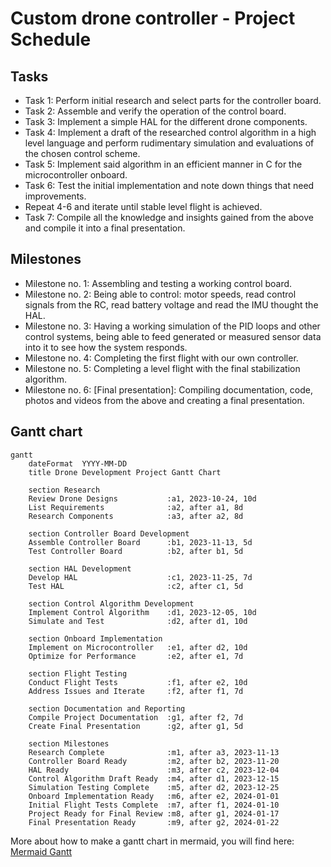 # Custom drone controller - Project Schedule

## Tasks
 - Task 1: Perform initial research and select parts for the controller board.
 - Task 2: Assemble and verify the operation of the control board.
 - Task 3: Implement a simple HAL for the different drone components.
 - Task 4: Implement a draft of the researched control algorithm in a high level language and perform rudimentary simulation and evaluations of the chosen control scheme.
 - Task 5: Implement said algorithm in an efficient manner in C for the microcontroller onboard.
 - Task 6: Test the initial implementation and note down things that need improvements.
 - Repeat 4-6 and iterate until stable level flight is achieved.
 - Task 7: Compile all the knowledge and insights gained from the above and compile it into a final presentation.

## Milestones
 - Milestone no. 1: Assembling and testing a working control board.
 - Milestone no. 2: Being able to control: motor speeds, read control signals from the RC, read battery voltage and read the IMU thought the HAL.
 - Milestone no. 3: Having a working simulation of the PID loops and other control systems, being able to feed generated or measured sensor data into it to see how the system responds.
 - Milestone no. 4: Completing the first flight with our own controller.
 - Milestone no. 5: Completing a level flight with the final stabilization algorithm.
 - Milestone no. 6: [Final presentation]: Compiling documentation, code, photos and videos from the above and creating a final presentation.

 ## Gantt chart
```mermaid
gantt
    dateFormat  YYYY-MM-DD
    title Drone Development Project Gantt Chart

    section Research
    Review Drone Designs           :a1, 2023-10-24, 10d
    List Requirements              :a2, after a1, 8d
    Research Components            :a3, after a2, 8d
    
    section Controller Board Development
    Assemble Controller Board      :b1, 2023-11-13, 5d
    Test Controller Board          :b2, after b1, 5d
    
    section HAL Development
    Develop HAL                    :c1, 2023-11-25, 7d
    Test HAL                       :c2, after c1, 5d
    
    section Control Algorithm Development
    Implement Control Algorithm    :d1, 2023-12-05, 10d
    Simulate and Test              :d2, after d1, 10d
    
    section Onboard Implementation
    Implement on Microcontroller   :e1, after d2, 10d
    Optimize for Performance       :e2, after e1, 7d
    
    section Flight Testing
    Conduct Flight Tests           :f1, after e2, 10d
    Address Issues and Iterate     :f2, after f1, 7d
    
    section Documentation and Reporting
    Compile Project Documentation  :g1, after f2, 7d
    Create Final Presentation      :g2, after g1, 5d
    
    section Milestones
    Research Complete              :m1, after a3, 2023-11-13
    Controller Board Ready         :m2, after b2, 2023-11-20
    HAL Ready                      :m3, after c2, 2023-12-04
    Control Algorithm Draft Ready  :m4, after d1, 2023-12-15
    Simulation Testing Complete    :m5, after d2, 2023-12-25
    Onboard Implementation Ready   :m6, after e2, 2024-01-01
    Initial Flight Tests Complete  :m7, after f1, 2024-01-10
    Project Ready for Final Review :m8, after g1, 2024-01-17
    Final Presentation Ready       :m9, after g2, 2024-01-22
```

More about how to make a gantt chart in mermaid, you will find here: [Mermaid Gantt](https://mermaid.js.org/syntax/gantt.html)
